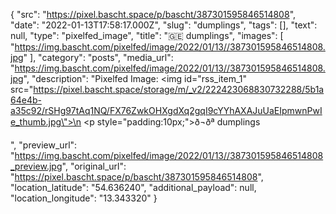 {
  "src": "https://pixel.bascht.space/p/bascht/387301595846514808",
  "date": "2022-01-13T17:58:17.000Z",
  "slug": "dumplings",
  "tags": [],
  "text": null,
  "type": "pixelfed_image",
  "title": "🇬🇪 dumplings",
  "images": [
    "https://img.bascht.com/pixelfed/image/2022/01/13//387301595846514808.jpg"
  ],
  "category": "posts",
  "media_url": "https://img.bascht.com/pixelfed/image/2022/01/13//387301595846514808.jpg",
  "description": "Pixelfed Image: <img id=\"rss_item_1\" src=\"https://pixel.bascht.space/storage/m/_v2/222423068830732288/5b1a64e4b-a35c92/rSHg97tAq1NQ/FX76ZwkOHXgdXq2gqI9cYYhAXAJuUaEIpmwnPwIe_thumb.jpg\">\n            <p style=\"padding:10px;\">ð¬ðª dumplings</p>",
  "preview_url": "https://img.bascht.com/pixelfed/image/2022/01/13//387301595846514808_preview.jpg",
  "original_url": "https://pixel.bascht.space/p/bascht/387301595846514808",
  "location_latitude": "54.636240",
  "additional_payload": null,
  "location_longitude": "13.343320"
}